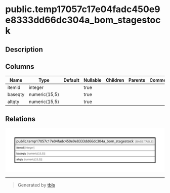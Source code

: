 # public.temp17057c17e04fadc450e9e8333dd66dc304a_bom_stagestock

## Description

## Columns

| Name | Type | Default | Nullable | Children | Parents | Comment |
| ---- | ---- | ------- | -------- | -------- | ------- | ------- |
| itemid | integer |  | true |  |  |  |
| baseqty | numeric(15,5) |  | true |  |  |  |
| altqty | numeric(15,5) |  | true |  |  |  |

## Relations

![er](public.temp17057c17e04fadc450e9e8333dd66dc304a_bom_stagestock.svg)

---

> Generated by [tbls](https://github.com/k1LoW/tbls)
